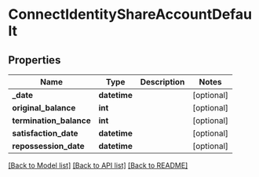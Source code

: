 # ConnectIdentityShareAccountDefault

## Properties
Name | Type | Description | Notes
------------ | ------------- | ------------- | -------------
**_date** | **datetime** |  | [optional] 
**original_balance** | **int** |  | [optional] 
**termination_balance** | **int** |  | [optional] 
**satisfaction_date** | **datetime** |  | [optional] 
**repossession_date** | **datetime** |  | [optional] 

[[Back to Model list]](../README.md#documentation-for-models) [[Back to API list]](../README.md#documentation-for-api-endpoints) [[Back to README]](../README.md)

